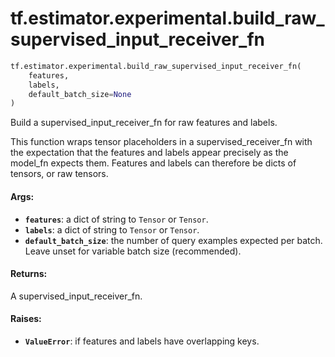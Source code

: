 <div itemscope itemtype="http://developers.google.com/ReferenceObject">
<meta itemprop="name" content="tf.estimator.experimental.build_raw_supervised_input_receiver_fn" />
<meta itemprop="path" content="Stable" />
</div>

# tf.estimator.experimental.build_raw_supervised_input_receiver_fn

``` python
tf.estimator.experimental.build_raw_supervised_input_receiver_fn(
    features,
    labels,
    default_batch_size=None
)
```

Build a supervised_input_receiver_fn for raw features and labels.

This function wraps tensor placeholders in a supervised_receiver_fn
with the expectation that the features and labels appear precisely as
the model_fn expects them. Features and labels can therefore be dicts of
tensors, or raw tensors.

#### Args:

* <b>`features`</b>: a dict of string to `Tensor` or `Tensor`.
* <b>`labels`</b>: a dict of string to `Tensor` or `Tensor`.
* <b>`default_batch_size`</b>: the number of query examples expected per batch.
      Leave unset for variable batch size (recommended).


#### Returns:

A supervised_input_receiver_fn.


#### Raises:

* <b>`ValueError`</b>: if features and labels have overlapping keys.